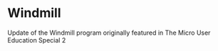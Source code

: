 # Windmill
Update of the Windmill program originally featured in The Micro User Education Special 2 
